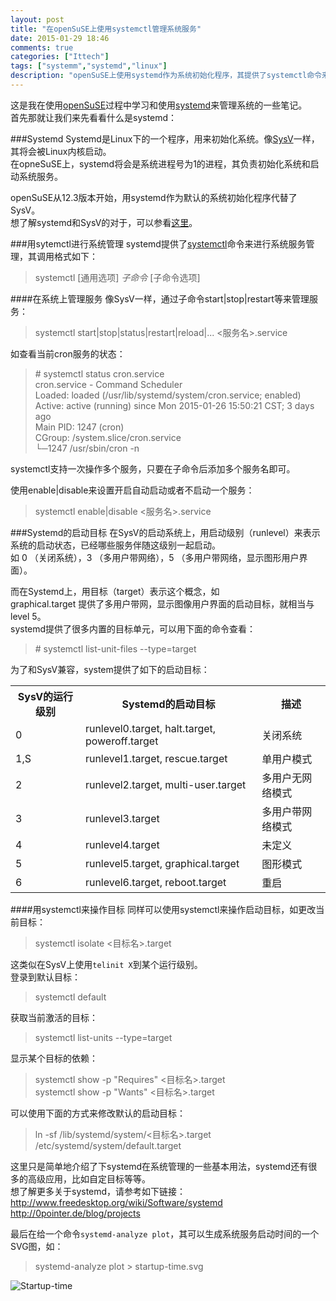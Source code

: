 ```yaml
---
layout: post
title: "在openSuSE上使用systemctl管理系统服务"
date: 2015-01-29 18:46
comments: true
categories: ["Ittech"]
tags: ["systemm","systemd","linux"]
description: "openSuSE上使用systemd作为系统初始化程序，其提供了systemctl命令来关系系统服务"
---
```


这是我在使用[openSuSE][opensuse_link]过程中学习和使用[systemd][systemd_link]来管理系统的一些笔记。   
首先那就让我们来先看看什么是systemd：   

###Systemd
Systemd是Linux下的一个程序，用来初始化系统。像[SysV][sysv_wiki_link]一样，其将会被Linux内核启动。   
在opneSuSE上，systemd将会是系统进程号为1的进程，其负责初始化系统和启动系统服务。   

openSuSE从12.3版本开始，用systemd作为默认的系统初始化程序代替了SysV。   
想了解systemd和SysV的对于，可以参看[这里][link_systemd_sysv]。   
<!-- more -->

###用sytemctl进行系统管理
systemd提供了[systemctl][link_man_systemctl]命令来进行系统服务管理，其调用格式如下：   
> systemctl [通用选项] *子命令* [子命令选项]   

####在系统上管理服务
像SysV一样，通过子命令start|stop|restart等来管理服务：   
> systemctl start|stop|status|restart|reload|... <服务名>.service   

如查看当前cron服务的状态：
> \# systemctl status cron.service   
> cron.service - Command Scheduler   
>   Loaded: loaded (/usr/lib/systemd/system/cron.service; enabled)   
>   Active: active (running) since Mon 2015-01-26 15:50:21 CST; 3 days ago   
> Main PID: 1247 (cron)   
>   CGroup: /system.slice/cron.service   
>           └─1247 /usr/sbin/cron -n   

systemctl支持一次操作多个服务，只要在子命令后添加多个服务名即可。   

使用enable|disable来设置开启自动启动或者不启动一个服务：   
> systemctl enable|disable <服务名>.service   

###Systemd的启动目标
在SysV的启动系统上，用启动级别（runlevel）来表示系统的启动状态，已经哪些服务伴随这级别一起启动。   
如 0 （关闭系统），3 （多用户带网络），5 （多用户带网络，显示图形用户界面）。   

而在Systemd上，用目标（target）表示这个概念，如   
graphical.target 提供了多用户带网，显示图像用户界面的启动目标，就相当与level 5。   
systemd提供了很多内置的目标单元，可以用下面的命令查看：   
> \# systemctl list-unit-files --type=target   

为了和SysV兼容，system提供了如下的启动目标：   
<table>
<tr><th>SysV的运行级别</tf><th>Systemd的启动目标</th><th>描述</th></tr>
<tr><td>0</td><td>runlevel0.target, halt.target, poweroff.target</td><td>关闭系统</td></tr>
<tr><td>1,S</td><td>runlevel1.target, rescue.target</td><td>单用户模式</td></tr>
<tr><td>2</td><td>runlevel2.target, multi-user.target</td><td>多用户无网络模式</td></tr>
<tr><td>3</td><td>runlevel3.target</td><td>多用户带网络模式</td></tr>
<tr><td>4</td><td>runlevel4.target</td><td>未定义</td></tr>
<tr><td>5</td><td>runlevel5.target, graphical.target</td><td>图形模式</td></tr> 
<tr><td>6</td><td>runlevel6.target, reboot.target</td><td>重启</td></tr>
</table>
   
####用systemctl来操作目标
同样可以使用systemctl来操作启动目标，如更改当前目标：   
> systemctl isolate <目标名>.target   

这类似在SysV上使用`telinit X`到某个运行级别。   
登录到默认目标：   
> systemctl default   

获取当前激活的目标：   
> systemctl list-units --type=target   

显示某个目标的依赖：   
> systemctl show -p "Requires" <目标名>.target   
> systemctl show -p "Wants" <目标名>.target   

可以使用下面的方式来修改默认的启动目标：   
> ln -sf /lib/systemd/system/<目标名>.target /etc/systemd/system/default.target   

   
这里只是简单地介绍了下systemd在系统管理的一些基本用法，systemd还有很多的高级应用，比如自定目标等等。   
想了解更多关于systemd，请参考如下链接：   
http://www.freedesktop.org/wiki/Software/systemd   
http://0pointer.de/blog/projects   

最后在给一个命令`systemd-analyze plot`，其可以生成系统服务启动时间的一个SVG图，如：   
> systemd-analyze plot > startup-time.svg   

![Startup-time][pic_startup-time]


[opensuse_link]: http://opensuse.org
[systemd_link]: http://www.freedesktop.org/wiki/Software/systemd/
[sysv_wiki_link]: http://zh.wikipedia.org/wiki/System_V
[link_systemd_sysv]: http://0pointer.de/blog/projects/why.html
[link_man_systemctl]: http://www.freedesktop.org/software/systemd/man/systemctl.html
[pic_startup-time]: https://activedoc.opensuse.org/sites/default/files/systemd_startup.png

